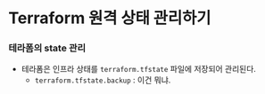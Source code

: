 Terraform 원격 상태 관리하기
=====================
### 테라폼의 state 관리
* 테라폼은 인프라 상태를 `terraform.tfstate` 파일에 저장되어 관리된다.
    * `terraform.tfstate.backup` : 이건 뭐냐.